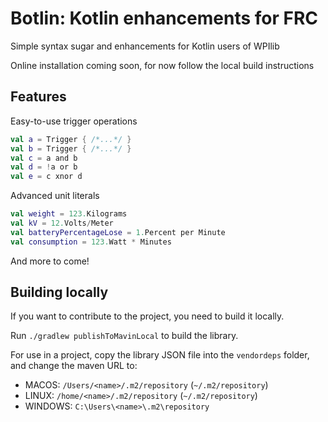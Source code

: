 # Botlin: Kotlin enhancements for FRC
Simple syntax sugar and enhancements for Kotlin users of WPIlib

Online installation coming soon, for now follow the local build instructions

## Features
Easy-to-use trigger operations
```kt
val a = Trigger { /*...*/ }
val b = Trigger { /*...*/ }
val c = a and b
val d = !a or b
val e = c xnor d
```

Advanced unit literals
```kt
val weight = 123.Kilograms
val kV = 12.Volts/Meter
val batteryPercentageLose = 1.Percent per Minute
val consumption = 123.Watt * Minutes
```

And more to come!

## Building locally
If you want to contribute to the project, you need to build it locally. 

Run `./gradlew publishToMavinLocal` to build the library. 

For use in a project, copy the library JSON file into the `vendordeps` folder, and change the maven URL to: 
- MACOS: `/Users/<name>/.m2/repository` (`~/.m2/repository`)
- LINUX: `/home/<name>/.m2/repository` (`~/.m2/repository`)
- WINDOWS: `C:\Users\<name>\.m2\repository`